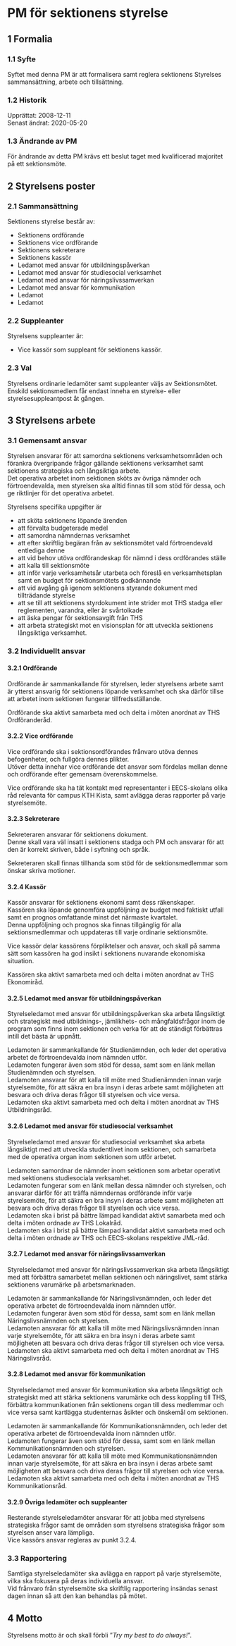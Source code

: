 # PM för sektionens styrelse

## 1 Formalia

### 1.1 Syfte

Syftet med denna PM är att formalisera samt reglera sektionens Styrelses sammansättning, arbete och tillsättning.

### 1.2 Historik

Upprättat: 2008-12-11  
Senast ändrat: 2020-05-20

### 1.3 Ändrande av PM

För ändrande av detta PM krävs ett beslut taget med kvalificerad majoritet på ett sektionsmöte.

## 2 Styrelsens poster

### 2.1 Sammansättning

Sektionens styrelse består av:  

- Sektionens ordförande
- Sektionens vice ordförande
- Sektionens sekreterare
- Sektionens kassör
- Ledamot med ansvar för utbildningspåverkan
- Ledamot med ansvar för studiesocial verksamhet
- Ledamot med ansvar för näringslivssamverkan
- Ledamot med ansvar för kommunikation
- Ledamot
- Ledamot

### 2.2 Suppleanter

Styrelsens suppleanter är:  

- Vice kassör som suppleant för sektionens kassör.

### 2.3 Val

Styrelsens ordinarie ledamöter samt suppleanter väljs av Sektionsmötet.  
Enskild sektionsmedlem får endast inneha en styrelse- eller styrelsesuppleantpost åt gången.

## 3 Styrelsens arbete

### 3.1 Gemensamt ansvar

Styrelsen ansvarar för att samordna sektionens verksamhetsområden och förankra övergripande frågor gällande sektionens verksamhet samt sektionens strategiska och långsiktiga arbete.  
Det operativa arbetet inom sektionen sköts av övriga nämnder och förtroendevalda, men styrelsen ska alltid finnas till som stöd för dessa, och ge riktlinjer för det operativa arbetet.

Styrelsens specifika uppgifter är  

- att sköta sektionens löpande ärenden  
- att förvalta budgeterade medel  
- att samordna nämndernas verksamhet  
- att efter skriftlig begäran från av sektionsmötet vald förtroendevald entlediga denne  
- att vid behov utöva ordförandeskap för nämnd i dess ordförandes ställe  
- att kalla till sektionsmöte  
- att inför varje verksamhetsår utarbeta och föreslå en verksamhetsplan samt en budget för sektionsmötets godkännande  
- att vid avgång gå igenom sektionens styrande dokument med tillträdande styrelse  
- att se till att sektionens styrdokument inte strider mot THS stadga eller reglementen, varandra, eller är svårtolkade  
- att äska pengar för sektionsavgift från THS  
- att arbeta strategiskt mot en visionsplan för att utveckla sektionens långsiktiga verksamhet.

### 3.2 Individuellt ansvar

#### 3.2.1 Ordförande

Ordförande är sammankallande för styrelsen, leder styrelsens arbete samt är ytterst ansvarig för sektionens löpande verksamhet och ska därför tillse att arbetet inom sektionen fungerar tillfredsställande.

Ordförande ska aktivt samarbeta med och delta i möten anordnat av THS Ordföranderåd.

#### 3.2.2 Vice ordförande

Vice ordförande ska i sektionsordförandes frånvaro utöva dennes befogenheter, och fullgöra dennes plikter.  
Utöver detta innehar vice ordförande det ansvar som fördelas mellan denne och ordförande efter gemensam överenskommelse.

Vice ordförande ska ha tät kontakt med representanter i EECS-skolans olika råd relevanta för campus KTH Kista, samt avlägga deras rapporter på varje styrelsemöte.

#### 3.2.3 Sekreterare

Sekreteraren ansvarar för sektionens dokument.  
Denne skall vara väl insatt i sektionens stadga och PM och ansvarar för att den är korrekt skriven, både i syftning och språk.

Sekreteraren skall finnas tillhanda som stöd för de sektionsmedlemmar som önskar skriva motioner.

#### 3.2.4 Kassör

Kassör ansvarar för sektionens ekonomi samt dess räkenskaper.  
Kassören ska löpande genomföra uppföljning av budget med faktiskt utfall samt en prognos omfattande minst det närmaste kvartalet.  
Denna uppföljning och prognos ska finnas tillgänglig för alla sektionsmedlemmar och uppdateras till varje ordinarie sektionsmöte.

Vice kassör delar kassörens förpliktelser och ansvar, och skall på samma sätt som kassören ha god insikt i sektionens nuvarande ekonomiska situation.

Kassören ska aktivt samarbeta med och delta i möten anordnat av THS Ekonomiråd.

#### 3.2.5 Ledamot med ansvar för utbildningspåverkan

Styrelseledamot med ansvar för utbildningspåverkan ska arbeta långsiktigt och strategiskt med utbildnings-, jämlikhets- och mångfaldsfrågor inom de program som finns inom sektionen och verka för att de ständigt förbättras intill det bästa är uppnått.  

Ledamoten är sammankallande för Studienämnden, och leder det operativa arbetet de förtroendevalda inom nämnden utför.  
Ledamoten fungerar även som stöd för dessa, samt som en länk mellan Studienämnden och styrelsen.  
Ledamoten ansvarar för att kalla till möte med Studienämnden innan varje styrelsemöte, för att säkra en bra insyn i deras arbete samt möjligheten att besvara och driva deras frågor till styrelsen och vice versa.  
Ledamoten ska aktivt samarbeta med och delta i möten anordnat av THS Utbildningsråd.

#### 3.2.6 Ledamot med ansvar för studiesocial verksamhet

Styrelseledamot med ansvar för studiesocial verksamhet ska arbeta långsiktigt med att utveckla studentlivet inom sektionen, och samarbeta med de operativa organ inom sektionen som utför arbetet.  

Ledamoten samordnar de nämnder inom sektionen som arbetar operativt med sektionens studiesociala verksamhet.  
Ledamoten fungerar som en länk mellan dessa nämnder och styrelsen, och ansvarar därför för att träffa nämndernas ordförande inför varje styrelsemöte, för att säkra en bra insyn i deras arbete samt möjligheten att besvara  och driva deras frågor till styrelsen och vice versa.  
Ledamoten ska i brist på bättre lämpad kandidat aktivt samarbeta med och delta i möten ordnade av THS Lokalråd.  
Ledamoten ska i brist på bättre lämpad kandidat aktivt samarbeta med och delta i möten ordnade av THS och EECS-skolans respektive JML-råd.

#### 3.2.7 Ledamot med ansvar för näringslivssamverkan

Styrelseledamot med ansvar för näringslivssamverkan ska arbeta långsiktigt med att förbättra samarbetet mellan sektionen och näringslivet, samt stärka sektionens varumärke på arbetsmarknaden.  

Ledamoten är sammankallande för Näringslivsnämnden, och leder det operativa arbetet de förtroendevalda inom nämnden utför.  
Ledamoten fungerar även som stöd för dessa, samt som en länk mellan Näringslivsnämnden och styrelsen.  
Ledamoten ansvarar för att kalla till möte med Näringslivsnämnden innan varje styrelsemöte, för att säkra en bra insyn i deras arbete samt möjligheten att besvara och driva deras frågor till styrelsen och vice versa.  
Ledamoten ska aktivt samarbeta med och delta i möten anordnat av THS Näringslivsråd.

#### 3.2.8 Ledamot med ansvar för kommunikation

Styrelseledamot med ansvar för kommunikation ska arbeta långsiktigt och strategiskt med att stärka sektionens varumärke och dess koppling till THS, förbättra kommunikationen från sektionens organ till dess medlemmar och vice versa samt kartlägga studenternas åsikter och önskemål om sektionen.  

Ledamoten är sammankallande för Kommunikationsnämnden, och leder det operativa arbetet de förtroendevalda inom nämnden utför.  
Ledamoten fungerar även som stöd för dessa, samt som en länk mellan Kommunikationsnämnden och styrelsen.  
Ledamoten ansvarar för att kalla till möte med Kommunikationsnämnden innan varje styrelsemöte, för att säkra en bra insyn i deras arbete samt möjligheten att besvara och driva deras frågor till styrelsen och vice versa.  
Ledamoten ska aktivt samarbeta med och delta i möten anordnat av THS Kommunikationsråd.

#### 3.2.9 Övriga ledamöter och suppleanter

Resterande styrelseledamöter ansvarar för att jobba med styrelsens strategiska frågor samt de områden som styrelsens strategiska frågor som styrelsen anser vara lämpliga.  
Vice kassörs ansvar regleras av punkt 3.2.4.

### 3.3 Rapportering

Samtliga styrelseledamöter ska avlägga en rapport på varje styrelsemöte, vilka ska fokusera på deras individuella ansvar.  
Vid frånvaro från styrelsemöte ska skriftlig rapportering insändas senast dagen innan så att den kan behandlas på mötet.

## 4 Motto

Styrelsens motto är och skall förbli ”*Try my best to do always!*”.

